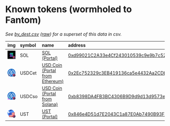 
Known tokens (wormholed to Fantom)
===================================
_See [by_dest.csv](by_dest.csv) ([raw](https://raw.githubusercontent.com/certusone/wormhole-token-list/main/content/by_dest.csv)) for a superset of this data in csv._

  
| img                                                                                                  | symbol   | name                                                                      | address                                                                                                            | origin   | sourceAddress                                                                                                           | symbol   |
|:-----------------------------------------------------------------------------------------------------|:---------|:--------------------------------------------------------------------------|:-------------------------------------------------------------------------------------------------------------------|:---------|:------------------------------------------------------------------------------------------------------------------------|:-----------------|
| ![SOL](https://raw.githubusercontent.com/certusone/wormhole-token-list/main/assets/SOL_wh.png)       | SOL      | [SOL (Portal)](http://coingecko.com/en/coins/solana)                      | [0xd99021C2A33e4Cf243010539c9e9b7c52E0236c1](https://ftmscan.com/token/0xd99021C2A33e4Cf243010539c9e9b7c52E0236c1) | solana   | [So11111111111111111111111111111111111111112](https://solscan.io/address/So11111111111111111111111111111111111111112)   | SOL              |
| ![USDCet](https://raw.githubusercontent.com/certusone/wormhole-token-list/main/assets/USDCet_wh.png) | USDCet   | [USD Coin (Portal from Ethereum)](http://coingecko.com/en/coins/usd-coin) | [0x2Ec752329c3EB419136ca5e4432Aa2CDb1eA23e6](https://ftmscan.com/token/0x2Ec752329c3EB419136ca5e4432Aa2CDb1eA23e6) | ethereum | [0xa0b86991c6218b36c1d19d4a2e9eb0ce3606eb48](https://etherscan.io/address/0xa0b86991c6218b36c1d19d4a2e9eb0ce3606eb48)   | USDCet           |
| ![USDCso](https://raw.githubusercontent.com/certusone/wormhole-token-list/main/assets/USDCso_wh.png) | USDCso   | [USD Coin (Portal from Solana)](http://coingecko.com/en/coins/usd-coin)   | [0xb8398DA4FB3BC4306B9D9d9d13d9573e7d0E299f](https://ftmscan.com/token/0xb8398DA4FB3BC4306B9D9d9d13d9573e7d0E299f) | solana   | [EPjFWdd5AufqSSqeM2qN1xzybapC8G4wEGGkZwyTDt1v](https://solscan.io/address/EPjFWdd5AufqSSqeM2qN1xzybapC8G4wEGGkZwyTDt1v) | USDCso           |
| ![UST](https://raw.githubusercontent.com/certusone/wormhole-token-list/main/assets/UST_wh.png)       | UST      | [UST (Portal)](http://coingecko.com/en/coins/terra-usd)                   | [0x846e4D51d7E2043C1a87E0Ab7490B93FB940357b](https://ftmscan.com/token/0x846e4D51d7E2043C1a87E0Ab7490B93FB940357b) | terra    | [uusd](https://finder.terra.money/columbus-5/address/uusd)                                                              | UST              |
